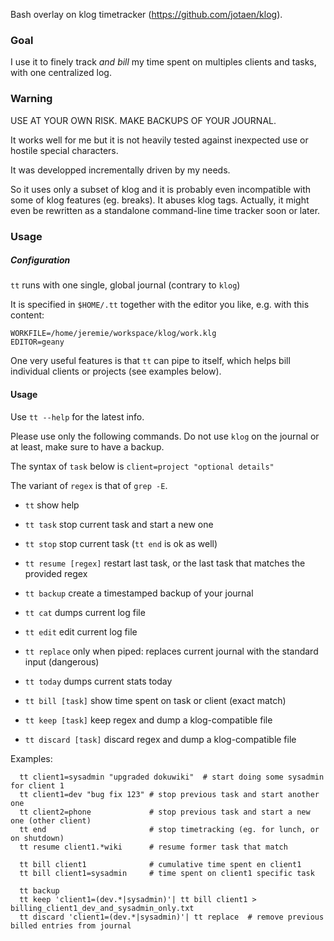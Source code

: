 Bash overlay on klog timetracker (https://github.com/jotaen/klog).

### Goal

I use it to finely track *and bill* my time spent on multiples clients and tasks, with one centralized log.

### Warning

USE AT YOUR OWN RISK. MAKE BACKUPS OF YOUR JOURNAL.

It works well for me but it is not heavily tested against inexpected use or hostile special characters.

It was developped incrementally driven by my needs.

So it uses only a subset of klog and it is probably even incompatible with some of klog features (eg. breaks). It abuses klog tags.
Actually, it might even be rewritten as a standalone command-line time tracker soon or later.

### Usage

##### Configuration

`tt` runs with one single, global journal (contrary to `klog`)

It is specified in `$HOME/.tt` together with the editor you like, e.g. with this content:
```
WORKFILE=/home/jeremie/workspace/klog/work.klg
EDITOR=geany
```

One very useful features is that `tt` can pipe to itself, which helps bill individual clients or projects (see examples below).

#### Usage

Use `tt --help` for the latest info.

Please use only the following commands. Do not use `klog` on the journal or at least, make sure to have a backup.

The syntax of `task` below is `client=project "optional details"`

The variant of `regex` is that of `grep -E`.

  * `tt`                 show help
  * `tt task`            stop current task and start a new one
  * `tt stop`            stop current task (`tt end` is ok as well)
  * `tt resume [regex]`  restart last task, or the last task that matches the provided regex

  * `tt backup`          create a timestamped backup of your journal
  * `tt cat`             dumps current log file
  * `tt edit`            edit current log file
  * `tt replace`         only when piped: replaces current journal with the standard input (dangerous)

  * `tt today`           dumps current stats today
  * `tt bill [task]`     show time spent on task or client (exact match)

  * `tt keep [task]`     keep regex and dump a klog-compatible file
  * `tt discard [task]`  discard regex and dump a klog-compatible file
 
Examples:

```
  tt client1=sysadmin "upgraded dokuwiki"  # start doing some sysadmin for client 1
  tt client1=dev "bug fix 123" # stop previous task and start another one
  tt client2=phone             # stop previous task and start a new one (other client)
  tt end                       # stop timetracking (eg. for lunch, or on shutdown)
  tt resume client1.*wiki      # resume former task that match

  tt bill client1              # cumulative time spent en client1
  tt bill client1=sysadmin     # time spent on client1 specific task

  tt backup
  tt keep 'client1=(dev.*|sysadmin)'| tt bill client1 > billing_client1_dev_and_sysadmin_only.txt
  tt discard 'client1=(dev.*|sysadmin)'| tt replace  # remove previous billed entries from journal
```
